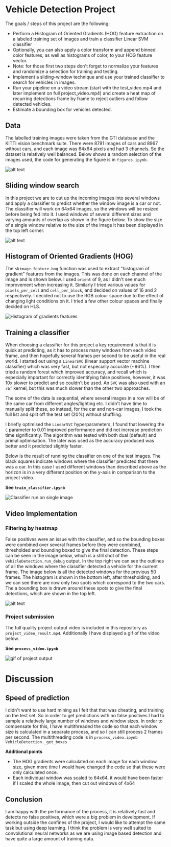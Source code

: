 
# Vehicle Detection Project

The goals / steps of this project are the following:

* Perform a Histogram of Oriented Gradients (HOG) feature extraction on a labeled training set of images and train a classifier Linear SVM classifier
* Optionally, you can also apply a color transform and append binned color features, as well as histograms of color, to your HOG feature vector. 
* Note: for those first two steps don't forget to normalize your features and randomize a selection for training and testing.
* Implement a sliding-window technique and use your trained classifier to search for vehicles in images.
* Run your pipeline on a video stream (start with the test_video.mp4 and later implement on full project_video.mp4) and create a heat map of recurring detections frame by frame to reject outliers and follow detected vehicles.
* Estimate a bounding box for vehicles detected.

[//]: # (Image References)
[car_notcar]: ./output_images/car_notcar.png
[hog]: ./output_images/hog_features.png
[windows]: ./output_images/window_positions.png
[imagedetection]: ./output_images/single_image_detection.png
[debug]: ./output_images/debug_still.jpg
[labels]: ./output_images/labels_map.png
[resultgif]: ./output_images/result.gif
[video1]: ./project_video_result.mp4

## Data

The labelled training images were taken from the GTI database and the KITTI vision benchmark suite. There were 8791 images of cars and 8967 without cars, and each image was 64x64 pixels and had 3 channels. So the dataset is relatively well balanced. Below shows a random selection of the images used, the code for generating the figure is in `figures.ipynb`.

![alt text][car_notcar]


## Sliding window search

In this project we are to cut up the incoming images into several windows and apply a classifier to predict whether the window image is a car or not. The classifier will work on 64x64 images, so the windows will be resized before being fed into it. I used windows of several different sizes and varying amounts of overlap as shown in the figure below. To show the size of a single window relative to the size of the image it has been displayed in the top left corner. 

![alt text][windows]

## Histogram of Oriented Gradients (HOG)

The `skimage.feature.hog` function was used to extract "histogram of gradient" features from the images. This was done on each channel of the image and is shown below. I used `orient` of 9, as I didn't see much improvement when increasing it. Similarly I tried various values for `pixels_per_cell` and `cell_per_block`, and decided on values of 16 and 2 respectively. I decided not to use the RGB colour space due to the effect of changing light conditions on it. I tried a few other colour spaces and finally decided on HLS.

![Histogram of gradients features][hog]

## Training a classifier

When choosing a classifier for this project a key requirement is that it is quick at predicting, as it has to process many windows from each video frame, and then hopefully several frames per second to be useful in the real world. I started out using a `LinearSVC` (linear support vector machine classifier) which was very fast, but not especially accurate (~96%). I then tried a random forest which improved accuracy, and recall which is especially important for correctly identifying false positives, however, it was 10x slower to predict and so couldn't be used. An `SVC` was also used with an `rbf` kernel, but this was much slower than the other two approaches.

The some of the data is sequential, where several images in a row will be of the same car from different angles/lighting etc. I didn't have time to manually split these, so instead, for the car and non-car images, I took the full list and split off the test set (20%) without shuffling. 

I briefly optimised the `LinearSVC` hyperparameters, I found that lowering the `C` parameter to 0.01 improved performance and did not increase prediction time significantly. The algorithm was tested with both dual (default) and primal optimisation. The later was used as the accuracy produced was better and it predicted slightly faster.

Below is the result of running the classifier on one of the test images. The black squares indicate windows where the classifier predicted that there was a car. In this case I used different windows than described above as the horizon is in a very different position on the y-axis in comparison to the project video.

**See `train_classifier.ipynb`**

![Classifier run on single image][imagedetection]

## Video Implementation

### Filtering by heatmap

False positives were an issue with the classifier, and so the bounding boxes were combined over several frames before they were combined, thresholded and bounding boxed to give the final detection. These steps can be seen in the image below, which is a still shot of the `VehicleDetection.run_debug` output. In the top right we can see the outlines of all the windows where the classifier detected a vehicle for the current frame. The image below is all the detected windows for the previous 50 frames. The histogram is shown in the bottom left, after thresholding, and we can see there are now only two spots which correspond to the two cars. The a bounding box is drawn around these spots to give the final detections, which are shown in the top left.

![alt text][debug]

### Project submission

The full quality project output video is included in this repository as `project_video_result.mp4`. Additionally I have displayed a gif of the video below.

**See `process_video.ipynb`**

![gif of project output][resultgif]


# Discussion

## Speed of prediction

I didn't want to use hard mining as I felt that that was cheating, and training on the test set. So in order to get predictions with no false positives I had to sample a relatively large number of windows and window sizes. In order to compensate for this, I have multithreaded the code so that each window size is calculated in a separate process, and so I can still process 2 frames per second. The multithreading code is in `process_video.ipynb` `VehicleDetection._get_boxes`

**Additional points**
- The HOG gradients were calculated on each image for each window size, given more time I would have changed the code so that these were only calculated once.
- Each individual window was scaled to 64x64, it would have been faster if I scaled the whole image, then cut out windows of 4x64

## Conclusion

I am happy with the performance of the process, it is relatively fast and detects no false positives, which were a big problem in development. If working outside the confines of the project, I would like to attempt the same task but using deep learning. I think the problem is very well suited to convolutional neural networks as we are using image based detection and have quite a large amount of training data.
